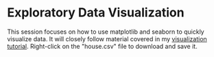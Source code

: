 # Exploratory Data Visualization
This session focuses on how to use matplotlib and seaborn to quickly visualize data. It will closely follow material covered in my [visualization tutorial](https://github.com/gschivley/Visualization-tutorial/blob/master/Visualization%20tutorial.ipynb). Right-click on the "house.csv" file to download and save it.
